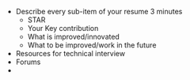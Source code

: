 * Describe every sub-item of your resume 3 minutes
  * STAR
  * Your Key contribution
  * What is improved/innovated
  * What to be improved/work in the future
* Resources for technical interview
* Forums 
* 


